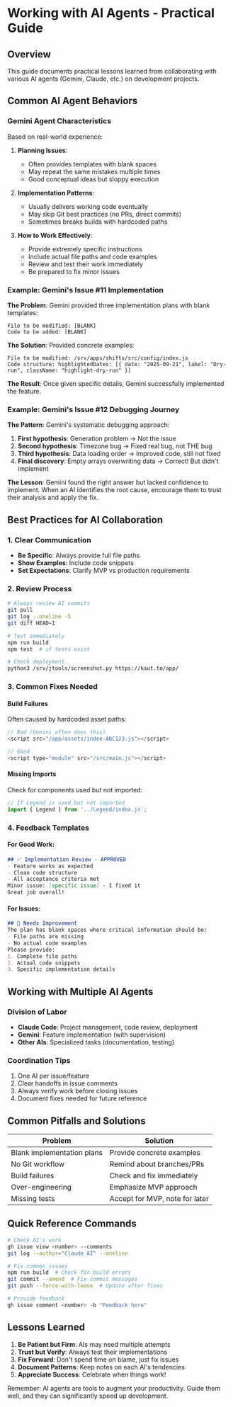 # Working with AI Agents - Practical Guide

## Overview
This guide documents practical lessons learned from collaborating with various AI agents (Gemini, Claude, etc.) on development projects.

## Common AI Agent Behaviors

### Gemini Agent Characteristics
Based on real-world experience:

1. **Planning Issues**:
   - Often provides templates with blank spaces
   - May repeat the same mistakes multiple times
   - Good conceptual ideas but sloppy execution

2. **Implementation Patterns**:
   - Usually delivers working code eventually
   - May skip Git best practices (no PRs, direct commits)
   - Sometimes breaks builds with hardcoded paths

3. **How to Work Effectively**:
   - Provide extremely specific instructions
   - Include actual file paths and code examples
   - Review and test their work immediately
   - Be prepared to fix minor issues

### Example: Gemini's Issue #11 Implementation

**The Problem**: Gemini provided three implementation plans with blank templates:
```
File to be modified: [BLANK]
Code to be added: [BLANK]
```

**The Solution**: Provided concrete examples:
```
File to be modified: /srv/apps/shifts/src/config/index.js
Code structure: highlightedDates: [{ date: "2025-09-21", label: "Dry-run", className: "highlight-dry-run" }]
```

**The Result**: Once given specific details, Gemini successfully implemented the feature.

### Example: Gemini's Issue #12 Debugging Journey

**The Pattern**: Gemini's systematic debugging approach:
1. **First hypothesis**: Generation problem → Not the issue
2. **Second hypothesis**: Timezone bug → Fixed real bug, not THE bug  
3. **Third hypothesis**: Data loading order → Improved code, still not fixed
4. **Final discovery**: Empty arrays overwriting data → Correct! But didn't implement

**The Lesson**: Gemini found the right answer but lacked confidence to implement. When an AI identifies the root cause, encourage them to trust their analysis and apply the fix.

## Best Practices for AI Collaboration

### 1. Clear Communication
- **Be Specific**: Always provide full file paths
- **Show Examples**: Include code snippets
- **Set Expectations**: Clarify MVP vs production requirements

### 2. Review Process
```bash
# Always review AI commits
git pull
git log --oneline -5
git diff HEAD~1

# Test immediately
npm run build
npm test  # if tests exist

# Check deployment
python3 /srv/jtools/screenshot.py https://kaut.to/app/
```

### 3. Common Fixes Needed

#### Build Failures
Often caused by hardcoded asset paths:
```javascript
// Bad (Gemini often does this)
<script src="/app/assets/index-ABC123.js"></script>

// Good
<script type="module" src="/src/main.js"></script>
```

#### Missing Imports
Check for components used but not imported:
```javascript
// If Legend is used but not imported
import { Legend } from '../Legend/index.js';
```

### 4. Feedback Templates

#### For Good Work:
```markdown
## ✅ Implementation Review - APPROVED
- Feature works as expected
- Clean code structure
- All acceptance criteria met
Minor issue: [specific issue] - I fixed it
Great job overall!
```

#### For Issues:
```markdown
## 🔧 Needs Improvement
The plan has blank spaces where critical information should be:
- File paths are missing
- No actual code examples
Please provide:
1. Complete file paths
2. Actual code snippets
3. Specific implementation details
```

## Working with Multiple AI Agents

### Division of Labor
- **Claude Code**: Project management, code review, deployment
- **Gemini**: Feature implementation (with supervision)
- **Other AIs**: Specialized tasks (documentation, testing)

### Coordination Tips
1. One AI per issue/feature
2. Clear handoffs in issue comments
3. Always verify work before closing issues
4. Document fixes needed for future reference

## Common Pitfalls and Solutions

| Problem | Solution |
|---------|----------|
| Blank implementation plans | Provide concrete examples |
| No Git workflow | Remind about branches/PRs |
| Build failures | Check and fix immediately |
| Over-engineering | Emphasize MVP approach |
| Missing tests | Accept for MVP, note for later |

## Quick Reference Commands

```bash
# Check AI's work
gh issue view <number> --comments
git log --author="Claude AI" --oneline

# Fix common issues
npm run build  # Check for build errors
git commit --amend  # Fix commit messages
git push --force-with-lease  # Update after fixes

# Provide feedback
gh issue comment <number> -b "Feedback here"
```

## Lessons Learned

1. **Be Patient but Firm**: AIs may need multiple attempts
2. **Trust but Verify**: Always test their implementations
3. **Fix Forward**: Don't spend time on blame, just fix issues
4. **Document Patterns**: Keep notes on each AI's tendencies
5. **Appreciate Success**: Celebrate when things work!

Remember: AI agents are tools to augment your productivity. Guide them well, and they can significantly speed up development.